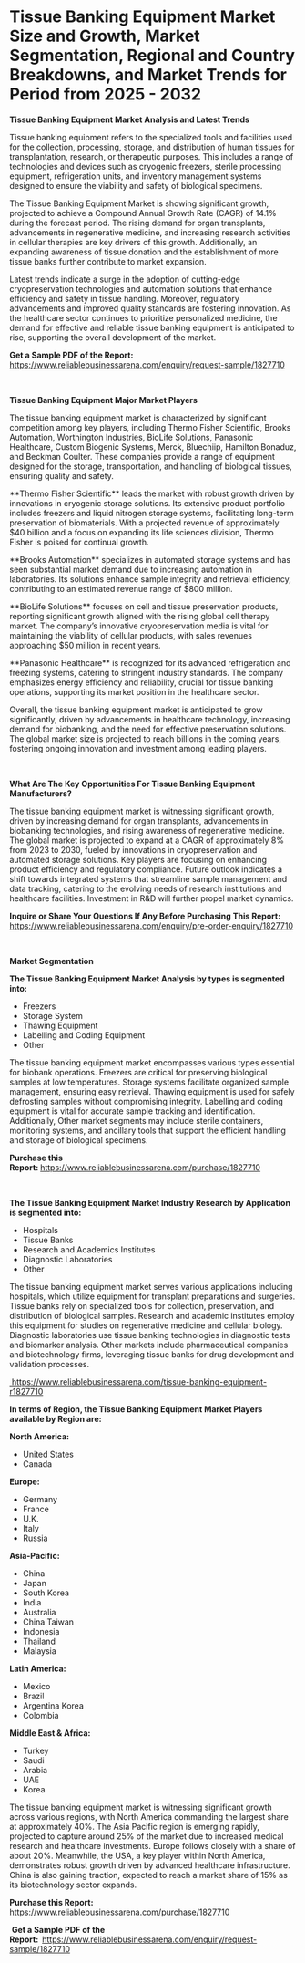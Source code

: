 <p><h1>Tissue Banking Equipment Market Size and Growth, Market Segmentation, Regional and Country Breakdowns, and Market Trends for Period from 2025 -  2032</h1></p><p><strong>Tissue Banking Equipment Market Analysis and Latest Trends</strong></p>
<p><p>Tissue banking equipment refers to the specialized tools and facilities used for the collection, processing, storage, and distribution of human tissues for transplantation, research, or therapeutic purposes. This includes a range of technologies and devices such as cryogenic freezers, sterile processing equipment, refrigeration units, and inventory management systems designed to ensure the viability and safety of biological specimens.</p><p>The Tissue Banking Equipment Market is showing significant growth, projected to achieve a Compound Annual Growth Rate (CAGR) of 14.1% during the forecast period. The rising demand for organ transplants, advancements in regenerative medicine, and increasing research activities in cellular therapies are key drivers of this growth. Additionally, an expanding awareness of tissue donation and the establishment of more tissue banks further contribute to market expansion. </p><p>Latest trends indicate a surge in the adoption of cutting-edge cryopreservation technologies and automation solutions that enhance efficiency and safety in tissue handling. Moreover, regulatory advancements and improved quality standards are fostering innovation. As the healthcare sector continues to prioritize personalized medicine, the demand for effective and reliable tissue banking equipment is anticipated to rise, supporting the overall development of the market.</p></p>
<p><strong>Get a Sample PDF of the Report:&nbsp;</strong> <a href="https://www.reliablebusinessarena.com/enquiry/request-sample/1827710?utm_campaign=1891&utm_medium=2&utm_source=Github&utm_content=ia&utm_term=14042025&utm_id=tissue-banking-equipment">https://www.reliablebusinessarena.com/enquiry/request-sample/1827710</a></p>
<p>&nbsp;</p>
<p><strong>Tissue Banking Equipment Major Market Players</strong></p>
<p><p>The tissue banking equipment market is characterized by significant competition among key players, including Thermo Fisher Scientific, Brooks Automation, Worthington Industries, BioLife Solutions, Panasonic Healthcare, Custom Biogenic Systems, Merck, Bluechiip, Hamilton Bonaduz, and Beckman Coulter. These companies provide a range of equipment designed for the storage, transportation, and handling of biological tissues, ensuring quality and safety.</p><p>**Thermo Fisher Scientific** leads the market with robust growth driven by innovations in cryogenic storage solutions. Its extensive product portfolio includes freezers and liquid nitrogen storage systems, facilitating long-term preservation of biomaterials. With a projected revenue of approximately $40 billion and a focus on expanding its life sciences division, Thermo Fisher is poised for continual growth.</p><p>**Brooks Automation** specializes in automated storage systems and has seen substantial market demand due to increasing automation in laboratories. Its solutions enhance sample integrity and retrieval efficiency, contributing to an estimated revenue range of $800 million.</p><p>**BioLife Solutions** focuses on cell and tissue preservation products, reporting significant growth aligned with the rising global cell therapy market. The company’s innovative cryopreservation media is vital for maintaining the viability of cellular products, with sales revenues approaching $50 million in recent years.</p><p>**Panasonic Healthcare** is recognized for its advanced refrigeration and freezing systems, catering to stringent industry standards. The company emphasizes energy efficiency and reliability, crucial for tissue banking operations, supporting its market position in the healthcare sector.</p><p>Overall, the tissue banking equipment market is anticipated to grow significantly, driven by advancements in healthcare technology, increasing demand for biobanking, and the need for effective preservation solutions. The global market size is projected to reach billions in the coming years, fostering ongoing innovation and investment among leading players.</p></p>
<p>&nbsp;</p>
<p><strong>What Are The Key Opportunities For Tissue Banking Equipment Manufacturers?</strong></p>
<p><p>The tissue banking equipment market is witnessing significant growth, driven by increasing demand for organ transplants, advancements in biobanking technologies, and rising awareness of regenerative medicine. The global market is projected to expand at a CAGR of approximately 8% from 2023 to 2030, fueled by innovations in cryopreservation and automated storage solutions. Key players are focusing on enhancing product efficiency and regulatory compliance. Future outlook indicates a shift towards integrated systems that streamline sample management and data tracking, catering to the evolving needs of research institutions and healthcare facilities. Investment in R&D will further propel market dynamics.</p></p>
<p><strong>Inquire or Share Your Questions If Any Before Purchasing This Report:</strong> <a href="https://www.reliablebusinessarena.com/enquiry/pre-order-enquiry/1827710?utm_campaign=1891&utm_medium=2&utm_source=Github&utm_content=ia&utm_term=14042025&utm_id=tissue-banking-equipment">https://www.reliablebusinessarena.com/enquiry/pre-order-enquiry/1827710</a></p>
<p>&nbsp;</p>
<p><strong>Market Segmentation</strong></p>
<p><strong>The Tissue Banking Equipment Market Analysis by types is segmented into:</strong></p>
<p><ul><li>Freezers</li><li>Storage System</li><li>Thawing Equipment</li><li>Labelling and Coding Equipment</li><li>Other</li></ul></p>
<p><p>The tissue banking equipment market encompasses various types essential for biobank operations. Freezers are critical for preserving biological samples at low temperatures. Storage systems facilitate organized sample management, ensuring easy retrieval. Thawing equipment is used for safely defrosting samples without compromising integrity. Labelling and coding equipment is vital for accurate sample tracking and identification. Additionally, Other market segments may include sterile containers, monitoring systems, and ancillary tools that support the efficient handling and storage of biological specimens.</p></p>
<p><strong>Purchase this Report:&nbsp;</strong><a href="https://www.reliablebusinessarena.com/purchase/1827710?utm_campaign=1891&utm_medium=2&utm_source=Github&utm_content=ia&utm_term=14042025&utm_id=tissue-banking-equipment">https://www.reliablebusinessarena.com/purchase/1827710</a></p>
<p>&nbsp;</p>
<p><strong>The Tissue Banking Equipment Market Industry Research by Application is segmented into:</strong></p>
<p><ul><li>Hospitals</li><li>Tissue Banks</li><li>Research and Academics Institutes</li><li>Diagnostic Laboratories</li><li>Other</li></ul></p>
<p><p>The tissue banking equipment market serves various applications including hospitals, which utilize equipment for transplant preparations and surgeries. Tissue banks rely on specialized tools for collection, preservation, and distribution of biological samples. Research and academic institutes employ this equipment for studies on regenerative medicine and cellular biology. Diagnostic laboratories use tissue banking technologies in diagnostic tests and biomarker analysis. Other markets include pharmaceutical companies and biotechnology firms, leveraging tissue banks for drug development and validation processes.</p></p>
<p><a href="https://www.reliablebusinessarena.com/tissue-banking-equipment-r1827710?utm_campaign=1891&utm_medium=2&utm_source=Github&utm_content=ia&utm_term=14042025&utm_id=tissue-banking-equipment">&nbsp;https://www.reliablebusinessarena.com/tissue-banking-equipment-r1827710</a></p>
<p><strong>In terms of Region, the Tissue Banking Equipment Market Players available by Region are:</strong></p>
<p>
    <p> <strong> North America: </strong>
        <ul>
            <li>United States</li>
            <li>Canada</li>
        </ul>
        </p> 
    <p> <strong> Europe: </strong>
        <ul>
            <li>Germany</li>
            <li>France</li>
            <li>U.K.</li>
            <li>Italy</li>
            <li>Russia</li>
        </ul>
        </p> 
    <p> <strong> Asia-Pacific: </strong>
        <ul>
            <li>China</li>
            <li>Japan</li>
            <li>South Korea</li>
            <li>India</li>
            <li>Australia</li>
            <li>China Taiwan</li>
            <li>Indonesia</li>
            <li>Thailand</li>
            <li>Malaysia</li>
        </ul>
        </p> 
    <p> <strong> Latin America: </strong>
        <ul>
            <li>Mexico</li>
            <li>Brazil</li>
            <li>Argentina Korea</li>
            <li>Colombia</li>
        </ul>
        </p> 
    <p> <strong> Middle East & Africa: </strong>
        <ul>
            <li>Turkey</li>
            <li>Saudi</li>
            <li>Arabia</li>
            <li>UAE</li>
            <li>Korea</li>
        </ul>
    </p>
    </p>
<p><p>The tissue banking equipment market is witnessing significant growth across various regions, with North America commanding the largest share at approximately 40%. The Asia Pacific region is emerging rapidly, projected to capture around 25% of the market due to increased medical research and healthcare investments. Europe follows closely with a share of about 20%. Meanwhile, the USA, a key player within North America, demonstrates robust growth driven by advanced healthcare infrastructure. China is also gaining traction, expected to reach a market share of 15% as its biotechnology sector expands.</p></p>
<p><strong>Purchase this Report: </strong><a href="https://www.reliablebusinessarena.com/purchase/1827710?utm_campaign=1891&utm_medium=2&utm_source=Github&utm_content=ia&utm_term=14042025&utm_id=tissue-banking-equipment">https://www.reliablebusinessarena.com/purchase/1827710</a></p>
<p>&nbsp;<strong>Get a Sample PDF of the Report:&nbsp;&nbsp;</strong><a href="https://www.reliablebusinessarena.com/enquiry/request-sample/1827710?utm_campaign=1891&utm_medium=2&utm_source=Github&utm_content=ia&utm_term=14042025&utm_id=tissue-banking-equipment">https://www.reliablebusinessarena.com/enquiry/request-sample/1827710</a></p>
<p><strong></strong></p>
<p><p></p><p></p><p></p></p>